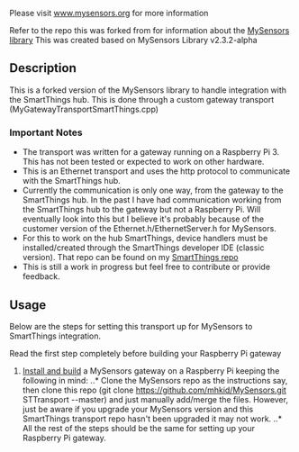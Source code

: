 Please visit www.mysensors.org for more information

Refer to the repo this was forked from for information about the [MySensors library](https://github.com/mysensors/MySensors)
This was created based on MySensors Library v2.3.2-alpha

## Description
This is a forked version of the MySensors library to handle integration with the SmartThings hub.  This is done through a
custom gateway transport (MyGatewayTransportSmartThings.cpp)

### Important Notes
* The transport was written for a gateway running on a Raspberry Pi 3.  This has not been tested or expected to work on other hardware.
* This is an Ethernet transport and uses the http protocol to communicate with the SmartThings hub.
* Currently the communication is only one way, from the gateway to the SmartThings hub.  In the past I have had communication working from the SmartThings hub to the gateway but not a Raspberry Pi.  Will eventually look into this but I believe it's probably because of the customer version of the Ethernet.h/EthernetServer.h for MySensors.
* For this to work on the hub SmartThings, device handlers must be installed/created through the SmartThings developer IDE (classic version).  That repo can be found on my [SmartThings repo](https://github.com/mhkid/IoT)
* This is still a work in progress but feel free to contribute or provide feedback.

## Usage
Below are the steps for setting this transport up for MySensors to SmartThings integration.  

Read the first step completely before building your Raspberry Pi gateway
1. [Install and build](https://www.mysensors.org/build/raspberry) a MySensors gateway on a Raspberry Pi keeping the following in mind:
..* Clone the MySensors repo as the instructions say, then clone this repo (git clone https://github.com/mhkid/MySensors.git STTransport --master) and just manually add/merge the files.  However, just be aware if you upgrade your MySensors version and this SmartThings transport repo hasn't been upgraded it may not work.
..* All the rest of the steps should be the same for setting up your Raspberry Pi gateway.

